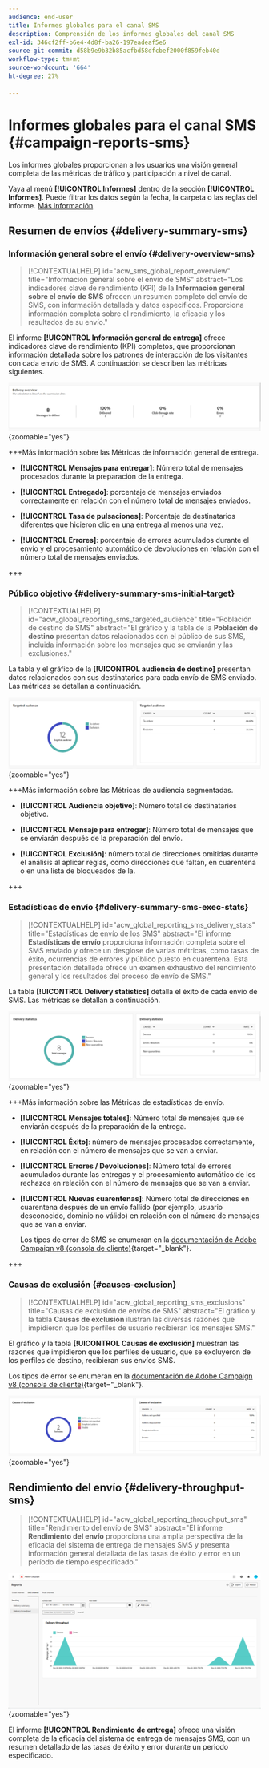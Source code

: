 ```yaml
---
audience: end-user
title: Informes globales para el canal SMS
description: Comprensión de los informes globales del canal SMS
exl-id: 346cf2ff-b6e4-4d8f-ba26-197eadeaf5e6
source-git-commit: d58b9e9b32b85acfbd58dfcbef2000f859feb40d
workflow-type: tm+mt
source-wordcount: '664'
ht-degree: 27%

---
```


# Informes globales para el canal SMS {#campaign-reports-sms}

Los informes globales proporcionan a los usuarios una visión general completa de las métricas de tráfico y participación a nivel de canal.

Vaya al menú **[!UICONTROL Informes]** dentro de la sección **[!UICONTROL Informes]**. Puede filtrar los datos según la fecha, la carpeta o las reglas del informe. [Más información](global-reports.md)

## Resumen de envíos {#delivery-summary-sms}

### Información general sobre el envío {#delivery-overview-sms}

>[!CONTEXTUALHELP]
>id="acw_sms_global_report_overview"
>title="Información general sobre el envío de SMS"
>abstract="Los indicadores clave de rendimiento (KPI) de la **Información general sobre el envío de SMS** ofrecen un resumen completo del envío de SMS, con información detallada y datos específicos. Proporciona información completa sobre el rendimiento, la eficacia y los resultados de su envío."

El informe **[!UICONTROL Información general de entrega]** ofrece indicadores clave de rendimiento (KPI) completos, que proporcionan información detallada sobre los patrones de interacción de los visitantes con cada envío de SMS. A continuación se describen las métricas siguientes.

![Captura de pantalla del informe Información general de entrega que muestra indicadores clave de rendimiento para la entrega de SMS.](assets/global_report_sms_delivery_overview.png){zoomable="yes"}

+++Más información sobre las Métricas de información general de entrega.

* **[!UICONTROL Mensajes para entregar]**: Número total de mensajes procesados durante la preparación de la entrega.

* **[!UICONTROL Entregado]**: porcentaje de mensajes enviados correctamente en relación con el número total de mensajes enviados.

* **[!UICONTROL Tasa de pulsaciones]**: Porcentaje de destinatarios diferentes que hicieron clic en una entrega al menos una vez.

* **[!UICONTROL Errores]**: porcentaje de errores acumulados durante el envío y el procesamiento automático de devoluciones en relación con el número total de mensajes enviados.

+++

### Público objetivo {#delivery-summary-sms-initial-target}

>[!CONTEXTUALHELP]
>id="acw_global_reporting_sms_targeted_audience"
>title="Población de destino de SMS"
>abstract="El gráfico y la tabla de la **Población de destino** presentan datos relacionados con el público de sus SMS, incluida información sobre los mensajes que se enviarán y las exclusiones."

La tabla y el gráfico de la **[!UICONTROL audiencia de destino]** presentan datos relacionados con sus destinatarios para cada envío de SMS enviado. Las métricas se detallan a continuación.

![Captura de pantalla del informe Audiencia objetivo, que muestra datos de destinatarios y exclusiones para envíos SMS.](assets/global_report_sms_targeted_audience.png){zoomable="yes"}

+++Más información sobre las Métricas de audiencia segmentadas.

* **[!UICONTROL Audiencia objetivo]**: Número total de destinatarios objetivo.

* **[!UICONTROL Mensaje para entregar]**: Número total de mensajes que se enviarán después de la preparación del envío.

* **[!UICONTROL Exclusión]**: número total de direcciones omitidas durante el análisis al aplicar reglas, como direcciones que faltan, en cuarentena o en una lista de bloqueados de la.

+++

### Estadísticas de envío {#delivery-summary-sms-exec-stats}

>[!CONTEXTUALHELP]
>id="acw_global_reporting_sms_delivery_stats"
>title="Estadísticas de envío de los SMS"
>abstract="El informe **Estadísticas de envío** proporciona información completa sobre el SMS enviado y ofrece un desglose de varias métricas, como tasas de éxito, ocurrencias de errores y público puesto en cuarentena. Esta presentación detallada ofrece un examen exhaustivo del rendimiento general y los resultados del proceso de envío de SMS."

La tabla **[!UICONTROL Delivery statistics]** detalla el éxito de cada envío de SMS. Las métricas se detallan a continuación.

![Captura de pantalla del informe Estadísticas de entrega que muestra las tasas de éxito, los errores y las cuarentenas de los envíos SMS.](assets/global_report_sms_delivery_statistics.png){zoomable="yes"}

+++Más información sobre las Métricas de estadísticas de envío.

* **[!UICONTROL Mensajes totales]**: Número total de mensajes que se enviarán después de la preparación de la entrega.

* **[!UICONTROL Éxito]**: número de mensajes procesados correctamente, en relación con el número de mensajes que se van a enviar.

* **[!UICONTROL Errores / Devoluciones]**: Número total de errores acumulados durante las entregas y el procesamiento automático de los rechazos en relación con el número de mensajes que se van a enviar.

* **[!UICONTROL Nuevas cuarentenas]**: Número total de direcciones en cuarentena después de un envío fallido (por ejemplo, usuario desconocido, dominio no válido) en relación con el número de mensajes que se van a enviar.

  Los tipos de error de SMS se enumeran en la [documentación de Adobe Campaign v8 (consola de cliente)](https://experienceleague.adobe.com/docs/campaign/campaign-v8/send/failures/delivery-failures.html#sms-quarantines){target="_blank"}.

+++

### Causas de exclusión {#causes-exclusion}

>[!CONTEXTUALHELP]
>id="acw_global_reporting_sms_exclusions"
>title="Causas de exclusión de envíos de SMS"
>abstract="El gráfico y la tabla **Causas de exclusión** ilustran las diversas razones que impidieron que los perfiles de usuario recibieran los mensajes SMS."

El gráfico y la tabla **[!UICONTROL Causas de exclusión]** muestran las razones que impidieron que los perfiles de usuario, que se excluyeron de los perfiles de destino, recibieran sus envíos SMS.

Los tipos de error se enumeran en la [documentación de Adobe Campaign v8 (consola de cliente)](https://experienceleague.adobe.com/docs/campaign/campaign-v8/send/failures/delivery-failures.html#email-error-types){target="_blank"}.

![Captura de pantalla del informe Causas de exclusión que muestra los motivos de las exclusiones de envíos de SMS.](assets/global_report_sms_causes_exclusion.png){zoomable="yes"}

## Rendimiento del envío {#delivery-throughput-sms}

>[!CONTEXTUALHELP]
>id="acw_global_reporting_throughput_sms"
>title="Rendimiento del envío de SMS"
>abstract="El informe **Rendimiento del envío** proporciona una amplia perspectiva de la eficacia del sistema de entrega de mensajes SMS y presenta información general detallada de las tasas de éxito y error en un período de tiempo especificado."

![Captura de pantalla del informe Rendimiento de entrega que muestra las tasas de éxito y error de los envíos SMS a lo largo del tiempo.](assets/global_report_sms_delivery_throughput.png){zoomable="yes"}

El informe **[!UICONTROL Rendimiento de entrega]** ofrece una visión completa de la eficacia del sistema de entrega de mensajes SMS, con un resumen detallado de las tasas de éxito y error durante un periodo especificado.